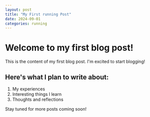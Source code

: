```yaml
---
layout: post
title: "My First running Post"
date: 2024-09-01
categories: running
---
```


# Welcome to my first blog post!

This is the content of my first blog post. I'm excited to start blogging!

## Here's what I plan to write about:

1. My experiences
2. Interesting things I learn
3. Thoughts and reflections

Stay tuned for more posts coming soon!